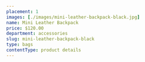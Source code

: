 ```yaml
---
placement: 1
images: [./images/mini-leather-backpack-black.jpg]
name: Mini Leather Backpack
price: $120.00
department: accessories
slug: mini-leather-backpack-black
type: bags
contentType: product details
---
```

